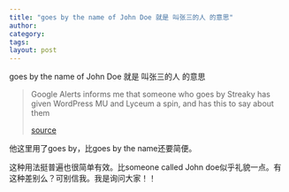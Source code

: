 ```yaml
---
title: "goes by the name of John Doe 就是 叫张三的人 的意思"
author:
category: 
tags: 
layout: post
---
```

goes by the name of John Doe 就是 叫张三的人 的意思

<blockquote>

Google Alerts informs me that someone who goes by Streaky has given WordPress MU and Lyceum a spin, and has this to say about them

<a href="http://lyceum.ibiblio.org/2007/05/21/praise-and-fair-criticism-for-lyceum/">source</a>

</blockquote>

他这里用了goes by，比goes by the name还要简便。

这种用法挺普遍也很简单有效。比someone called John doe似乎礼貌一点。有这种差别么？可别信我。我是询问大家！！

